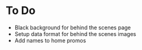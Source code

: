 # To Do

* Black background for behind the scenes page
* Setup data format for behind the scenes images
* Add names to home promos

